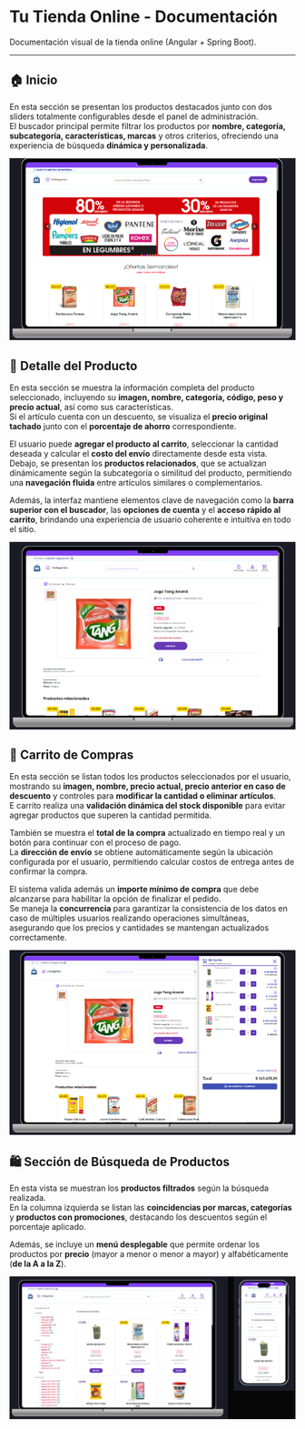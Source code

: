 # Tu Tienda Online - Documentación

Documentación visual de la tienda online (Angular + Spring Boot).

---

## 🏠 Inicio

En esta sección se presentan los productos destacados junto con dos sliders totalmente configurables desde el panel de administración.  
El buscador principal permite filtrar los productos por **nombre, categoría, subcategoría, características, marcas** y otros criterios, ofreciendo una experiencia de búsqueda **dinámica y personalizada**.  

![Página de inicio](https://raw.githubusercontent.com/Abel3581/Tu_tienda_online_doc/refs/heads/main/img/home.png)

## 🧾 Detalle del Producto

En esta sección se muestra la información completa del producto seleccionado, incluyendo su **imagen, nombre, categoría, código, peso y precio actual**, así como sus características.  
Si el artículo cuenta con un descuento, se visualiza el **precio original tachado** junto con el **porcentaje de ahorro** correspondiente.  

El usuario puede **agregar el producto al carrito**, seleccionar la cantidad deseada y calcular el **costo del envío** directamente desde esta vista.  
Debajo, se presentan los **productos relacionados**, que se actualizan dinámicamente según la subcategoría o similitud del producto, permitiendo una **navegación fluida** entre artículos similares o complementarios.  

Además, la interfaz mantiene elementos clave de navegación como la **barra superior con el buscador**, las **opciones de cuenta** y el **acceso rápido al carrito**, brindando una experiencia de usuario coherente e intuitiva en todo el sitio.  

![Detalle del producto](https://raw.githubusercontent.com/Abel3581/Tu_tienda_online_doc/refs/heads/main/img/detalle.png)

## 🛒 Carrito de Compras

En esta sección se listan todos los productos seleccionados por el usuario, mostrando su **imagen, nombre, precio actual, precio anterior en caso de descuento** y controles para **modificar la cantidad o eliminar artículos**.  
E carrito realiza una **validación dinámica del stock disponible** para evitar agregar productos que superen la cantidad permitida.  

También se muestra el **total de la compra** actualizado en tiempo real y un botón para continuar con el proceso de pago.  
La **dirección de envío** se obtiene automáticamente según la ubicación configurada por el usuario, permitiendo calcular costos de entrega antes de confirmar la compra.  

El sistema valida además un **importe mínimo de compra** que debe alcanzarse para habilitar la opción de finalizar el pedido.  
Se maneja la **concurrencia** para garantizar la consistencia de los datos en caso de múltiples usuarios realizando operaciones simultáneas, asegurando que los precios y cantidades se mantengan actualizados correctamente.  

![Carrito de compras](img/carrito.png)


## 🛍️ Sección de Búsqueda de Productos

En esta vista se muestran los **productos filtrados** según la búsqueda realizada.  
En la columna izquierda se listan las **coincidencias por marcas, categorías** y **productos con promociones**, destacando los descuentos según el porcentaje aplicado.  

Además, se incluye un **menú desplegable** que permite ordenar los productos por **precio** (mayor a menor o menor a mayor) y alfabéticamente (**de la A a la Z**).  

![Filtro](img/busqueda.png)
